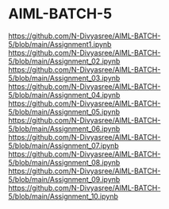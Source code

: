 # AIML-BATCH-5
https://github.com/N-Divyasree/AIML-BATCH-5/blob/main/Assignment1.ipynb <br/>
https://github.com/N-Divyasree/AIML-BATCH-5/blob/main/Assignment_02.ipynb <br/>
https://github.com/N-Divyasree/AIML-BATCH-5/blob/main/Assignment_03.ipynb </br>
https://github.com/N-Divyasree/AIML-BATCH-5/blob/main/Assignment_04.ipynb <br/>
https://github.com/N-Divyasree/AIML-BATCH-5/blob/main/Assignment_05.ipynb </br>
https://github.com/N-Divyasree/AIML-BATCH-5/blob/main/Assignment_06.ipynb </br>
https://github.com/N-Divyasree/AIML-BATCH-5/blob/main/Assignment_07.ipynb </br>
https://github.com/N-Divyasree/AIML-BATCH-5/blob/main/Assignment_08.ipynb </br>
https://github.com/N-Divyasree/AIML-BATCH-5/blob/main/Assignment_09.ipynb </br>
https://github.com/N-Divyasree/AIML-BATCH-5/blob/main/Assignment_10.ipynb </br>
